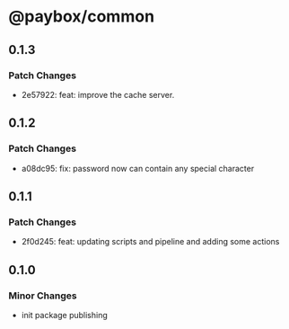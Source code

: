 # @paybox/common

## 0.1.3

### Patch Changes

- 2e57922: feat: improve the cache server.

## 0.1.2

### Patch Changes

- a08dc95: fix: password now can contain any special character

## 0.1.1

### Patch Changes

- 2f0d245: feat: updating scripts and pipeline and adding some actions

## 0.1.0

### Minor Changes

- init package publishing
